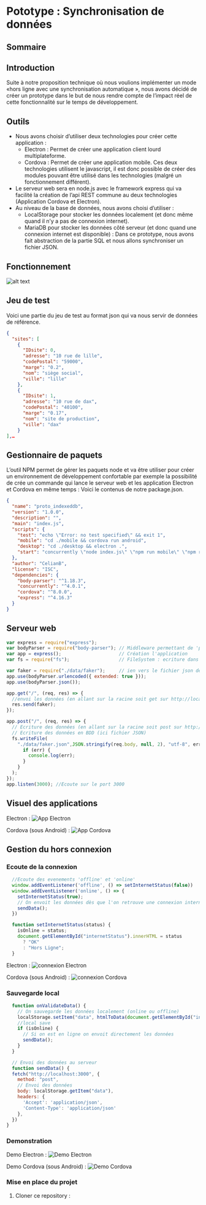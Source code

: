 # Pototype : Synchronisation de données

## Sommaire

## Introduction
Suite à notre proposition technique où nous voulions implémenter un mode «hors ligne avec une synchronisation automatique », nous avons décidé de créer un prototype dans le but de nous rendre compte de l’impact réel de cette fonctionnalité sur le temps de développement.

## Outils
- Nous avons choisir d’utiliser deux technologies pour créer cette application :
  - Electron : Permet de créer une application client lourd multiplateforme.
  - Cordova : Permet de créer une application mobile.
Ces deux technologies utilisent le javascript, il est donc possible de créer des modules pouvant être utilisé dans les technologies (malgré un fonctionnement différent).
- Le serveur web sera en node.js avec le framework express qui va facilité la création de l’api REST commune au deux technologies (Application Cordova et Electron).
- Au niveau de la base de données, nous avons choisi d’utiliser :
  - LocalStorage pour stocker les données localement (et donc même quand il n’y a pas de connexion internet).
  - MariaDB pour stocker les données côté serveur (et donc quand une connexion internet est disponible) : Dans ce prototype, nous avons fait abstraction de la partie SQL et nous allons synchroniser un fichier JSON.

## Fonctionnement
![alt text](./docRessource/schema.png "Scheama d'application")

## Jeu de test
Voici une partie du jeu de test au format json qui va nous servir de données de référence.

```json
{
  "sites": [
    {
      "IDsite": 0,
      "adresse": "10 rue de lille",
      "codePostal": "59000",
      "marge": "0.2",
      "nom": "siège social",
      "ville": "lille"
    },
    {
      "IDsite": 1,
      "adresse": "10 rue de dax",
      "codePostal": "40100",
      "marge": "0.17",
      "nom": "site de production",
      "ville": "dax"
    }
],…
```

## Gestionnaire de paquets
L’outil NPM permet de gérer les paquets node et va être utiliser pour créer un environnement de développement confortable par exemple la possibilité de crée un commande qui lance le serveur web et les application Electron et Cordova en même temps : Voici le contenus de notre package.json.

```json
{
  "name": "proto_indexeddb",
  "version": "1.0.0",
  "description": "",
  "main": "index.js",
  "scripts": {
    "test": "echo \"Error: no test specified\" && exit 1",
    "mobile": "cd ./mobile && cordova run android",
    "desktop": "cd ./desktop && electron .",
    "start": "concurrently \"node index.js\" \"npm run mobile\" \"npm run desktop\""
  },
  "author": "CelianB",
  "license": "ISC",
  "dependencies": {
    "body-parser": "^1.18.3",
    "concurrently": "^4.0.1",
    "cordova": "^8.0.0",
    "express": "^4.16.3"
  }
}
```

## Serveur web
```js
var express = require("express");
var bodyParser = require("body-parser"); // Middleware permettant de 'parser' le contenus des requetes
var app = express();                     // Création l'application
var fs = require("fs");                  // FileSystem : ecriture dans un fichier

var faker = require("./data/faker");     // ien vers le fichier json de données
app.use(bodyParser.urlencoded({ extended: true }));
app.use(bodyParser.json());

app.get("/", (req, res) => {
  //envoi les données (en allant sur la racine soit get sur http://localhost:3000/)
  res.send(faker);
});

app.post("/", (req, res) => {
  // Ecriture des données (en allant sur la racine soit post sur http://localhost:3000/)
  // Ecriture des données en BDD (ici fichier JSON)
  fs.writeFile(
    "./data/faker.json",JSON.stringify(req.body, null, 2), "utf-8", err => {
      if (err) {
        console.log(err);
      }
    }
  );
});
app.listen(3000); //Ecoute sur le port 3000
```

## Visuel des applications
Electron :
![App Electron](./docRessource/ElectronApp.gif "Visuel de l'application Electron")

Cordova (sous Android) :
![App Cordova](./docRessource/CordovaApp.gif "Visuel de l'application Cordova")


## Gestion du hors connexion
### Ecoute de la connexion
```js
  //Ecoute des evenements 'offline' et 'online'
  window.addEventListener('offline', () => setInternetStatus(false))
  window.addEventListener('online', () => {
    setInternetStatus(true);
    // On envoit les données dès que l'on retrouve une connexion internet.
    sendData();
  })

  function setInternetStatus(status) {
    isOnline = status;
    document.getElementById("internetStatus").innerHTML = status
      ? "OK"
      : "Hors Ligne";
  }
```
Electron :
![connexion Electron](./docRessource/ElectronConn.gif "Ecoute de la connexion Electron")

Cordova (sous Android) :
![connexion Cordova](./docRessource/CordovaConn.gif "Ecoute de la connexion Cordova")

### Sauvegarde local

```js
  function onValidateData() {
    // On sauvegarde les données localement (online ou offline)
    localStorage.setItem("data", htmlToData(document.getElementById("info")));
    //local save
    if (isOnline) {
      // Si on est en ligne on envoit directement les données
      sendData();
    }
  }

  // Envoi des données au serveur
  function sendData() {
  fetch("http://localhost:3000", {
    method: "post",
    // Envoi des données
    body: localStorage.getItem("data"),
    headers: {
      'Accept': 'application/json',
      'Content-Type': 'application/json'
    },
  })
}
```

### Demonstration
Demo Electron :
![Demo Electron](./docRessource/demoElectron.gif "Demo Electron")

Demo Cordova (sous Android) :
![Demo Cordova](./docRessource/demoCordova.gif "Demo Cordova")

### Mise en place du projet

1.  Cloner ce repository :